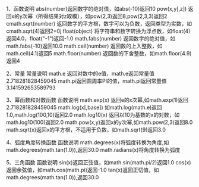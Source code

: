 1、函数说明
abs(number)返回数字的绝对值，如abs(-10)返回10
pow(x,y[,z])
返回x的y次幂（所得结果对z取模），如pow(2,3)返回8,pow(2,3,3)返回2
cmath.sqrt(number)
返回数字的平方根，数字可以为负数，返回类型为实数，如cmath.sqrt(4)返回2+0j
float(object)
将字符串和数字转换为浮点数，如float(4)返回4.0，float("-1")返回-1.0
math.fabs(number)
返回数字的绝对值，如math.fabs(-10)返回10.0
math.ceil(number)
返回数的上入整数，如math.ceil(4.1)返回5
math.floor(number)
返回数的下舍整数，如math.floor(4.9)返回4

2、常量
常量说明
math.e
返回对数中的e值，math.e返回常量值2.718281828459045
math.pi返回圆周率PI的值，math.pi返回常量值3.141592653589793

3、幂函数和对数函数
函数说明
math.exp(x)
返回e的x次幂,如math.exp(1)返回2.718281828459045
math.log(x[,base])
如math.log(math.e)返回1.0,math.log(100,10)返回2.0
math.log10(x)
返回以10为基数的x的对数，如math.log10(100)返回2.0
math.pow(x,y)返回x的y次幂,如math.pow(2,3)返回8.0
math.sqrt(x)返回x的平方根，不适用于负数，如math.sqrt(9)返回3.0

4、弧度角度转换函数
函数说明
math.degrees(x)将弧度转换为角度,如math.degrees(math.tan(1.0)),返回30.0
math.radians(x)将角度转换为弧度

5、三角函数
函数说明
sin(x)返回正弦值，如math.sin(math.pi/2)返回1.0
cos(x)返回余弦值，如math.cos(math.pi)返回-1.0
tan(x)返回正切值，如math.degrees(math.tan(1.0)),返回30.0
